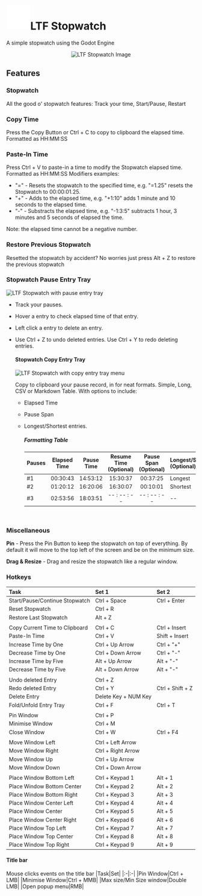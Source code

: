 <img align="left" width="64" height="64" src="https://github.com/LiteFeather1/ltf-stopwatch/blob/main/assets/icons/icon_white.svg" alt="LTF Stopwatch icon">

# LTF Stopwatch

A simple stopwatch using the Godot Engine

<p align="center">
    <img src="https://github.com/LiteFeather1/ltf-stopwatch/assets/102820899/74bf5566-c7af-4241-809d-4b3d80bb3fb6" alt="LTF  Stopwatch Image" width="384"/>
</p>

## Features
### Stopwatch
All the good o' stopwatch features: Track your time, Start/Pause, Restart

### Copy Time
Press the Copy Button or Ctrl + C to copy to clipboard the elapsed time. Formatted as HH:MM:SS

### Paste-In Time
Press Ctrl + V to paste-in a time to modify the Stopwatch elapsed time. Formatted as HH:MM:SS Modifiers examples:
 - "=" - Resets the stopwatch to the specified time, e.g. "=1.25" resets the Stopwatch to 00:00:01.25.
 - "+" - Adds to the elapsed time, e.g. "+1:10" adds 1 minute and 10 seconds to the elapsed time.
 - "-" - Substracts the elapsed time, e.g. "-1:3:5" subtracts 1 hour, 3 minutes and 5 seconds of elapsed the time.

Note: the elapsed time cannot be a negative number.

### Restore Previous Stopwatch
Resetted the stopwatch by accident? No worries just press Alt + Z to restore the previous stopwatch

### Stopwatch Pause Entry Tray
   <img src="https://github.com/LiteFeather1/ltf-stopwatch/assets/102820899/96ed1ad2-8418-4780-8502-4a5e7ba51a1f" alt="LTF Stopwatch with pause entry tray " Width="256"/>

- Track your pauses.
- Hover a entry to check elapsed time of that entry.
- Left click a entry to delete an entry.
- Use Ctrl + Z to undo deleted entries. Use Ctrl + Y to redo deleting entries.
    #### Stopwatch Copy Entry Tray
  <img src="https://github.com/LiteFeather1/ltf-stopwatch/assets/102820899/9a498166-9a65-43f0-b7ad-7cb438ad6423" alt="LTF Stopwatch with copy entry tray menu" Width="256"/>
  
  Copy to clipboard your pause record, in for neat formats. Simple, Long, CSV or Markdown Table.
  With options to include:
  - Elapsed Time
  - Pause Span
  - Longest/Shortest entries.
 
       ##### Formatting Table
    |Pauses|Elapsed Time|Pause Time|Resume Time<br>(Optional)|Pause Span<br>(Optional)|Longest/Shortest<br>(Optional)|
    |:-|:-:|:-:|:-:|:-:|:-|
    |#1|00:30:43|14:53:12|15:30:37|00:37:25|Longest|
    |#2|01:20:12|16:20:06|16:30:07|00:10:01|Shortest|
    |#3|02:53:56|18:03:51| -- : -- : -- | -- : -- : -- |--|
    <br>

### Miscellaneous

__Pin__ - Press the Pin Button to keep the stopwatch on top of everything. By default it will move to the top left of the screen and be on the minimum size.

__Drag & Resize__ - Drag and resize the stopwatch like a regular window.

### Hotkeys
|Task|Set 1|Set 2|
|:-|:-|:-|
|Start/Pause/Continue Stopwatch|Ctrl + Space |Ctrl + Enter|
|Reset Stopwatch|Ctrl + R||
|Restore Last Stopwatch|Alt + Z||
|||
|Copy Current Time to Clipboard|Ctrl + C|Ctrl + Insert|
|Paste-In Time|Ctrl + V|Shift + Insert|
|Increase Time by One|Ctrl + Up Arrow|Ctrl + "+"|
|Decrease Time by One|Ctrl + Down Arrow|Ctrl + "-"|
|Increase Time by Five|Alt + Up Arrow|Alt + "-"|
|Decrease Time by Five|Alt + Down Arrow|Alt + "-"|
|||
|Undo deleted Entry|Ctrl + Z||
|Redo deleted Entry|Ctrl + Y|Ctrl + Shift + Z|
|Delete Entry|Delete Key + NUM Key|
|Fold/Unfold Entry Tray|Ctrl + F|Ctrl + T|
|||
|Pin Window|Ctrl + P||
|Minimise Window|Ctrl + M||
|Close Window|Ctrl + W|Ctrl + F4|
|||
|Move Window Left|Ctrl + Left Arrow||
|Move Window Right|Ctrl + Right Arrow||
|Move Window Up|Ctrl + Up Arrow||
|Move Window Down|Ctrl + Down Arrow||
|||
|Place Window Bottom Left|Ctrl + Keypad 1|Alt + 1|
|Place Window Bottom Center|Ctrl + Keypad 2|Alt + 2|
|Place Window Bottom Right|Ctrl + Keypad 3|Alt + 3|
|Place Window Center Left|Ctrl + Keypad 4|Alt + 4|
|Place Window Center|Ctrl + Keypad 5|Alt + 5|
|Place Window Center Right|Ctrl + Keypad 6|Alt + 6|
|Place Window Top Left|Ctrl + Keypad 7|Alt + 7|
|Place Window Top Center|Ctrl + Keypad 8|Alt + 8|
|Place Window Top Right|Ctrl + Keypad 9|Alt + 9|

#### Title bar
Mouse clicks events on the title bar
|Task|Set|
|:-|:-|
|Pin Window|Ctrl + LMB|
|Minimise Window|Ctrl + MMB|
|Max size/Min Size window|Double LMB|
|Open popup menu|RMB|
